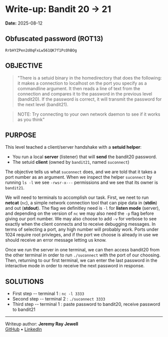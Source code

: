 # Write-up: Bandit 20 → 21
**Date:** 2025-08-12

## Obfuscated password (ROT13) 
`RrbHYZPen2d0qFxLw561QK7f1PcOhBOg`

## OBJECTIVE
>"There is a setuid binary in the homedirectory that does the following: it makes a connection to localhost on the port you specify as a commandline argument. It then reads a line of text from the connection and compares it to the password in the previous level (bandit20). If the password is correct, it will transmit the password for the next level (bandit21).

>NOTE: Try connecting to your own network daemon to see if it works as you think"

## PURPOSE
This level teached a client/server handshake with a **setuid helper**:
- You run a local **server** (listener) that will **send** the bandit20 password.
- The setuid **client** (owned by `bandit21`, named `suconnect`)

The objective tells us what `suconnect` does, and we are told that it takes a port number as an argument. When we inspect the helper `suconnect` by running `ls -l` we see `-rwsr-x---` permissions and we see that its owner is `bandit21`.

We will need to terminals to accomplish our task. First, we neet to run **netcat** (`nc`), a simple network connection tool that can pipe data in (**stdin**) and out (**stdout**). The flag we definitley need is `-l` for **listen mode** (server), and depending on the version of `nc` we may also need the `-p` flag before giving our port number. We may also choose to add `-v` for verbose to see exactly when the client connects and to receive debugging messages. In terms of selecting a port, any high number will probably work. Ports under 1024 require root privleges, and if the port we choose is already in use we should receive an error message letting us know.

Once we run the server in one terminal, we can then access bandit20 from the other terminal in order to run `./suconnect` with the port of our choosing. Then, returning to our first terminal, we can enter the last password in the interactive mode in order to receive the next password in response.

## SOLUTIONS
- First step -- terminal 1 : `nc -l 3333`
- Second step -- terminal 2 : `./suconnect 3333`
- Third step -- terminal 1 : paste password to bandit20, receive password to bandit21

---

Writeup author: **Jeremy Ray Jewell**  
[GitHub](https://github.com/jeremyrayjewell) • [LinkedIn](https://www.linkedin.com/in/jeremyrayjewell)
